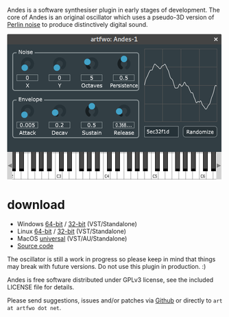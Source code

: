 Andes is a software synthesiser plugin in early stages of development.
The core of Andes is an original oscillator which uses a pseudo-3D version of
[Perlin noise](https://en.wikipedia.org/wiki/Perlin_noise) to produce distinctively digital sound.

![Andes Screenshot](screenshot.png)

# download

* Windows [64-bit](https://github.com/artfwo/andes/releases/download/v0.1/Andes1-0.1-win-x86_64.zip) / [32-bit](https://github.com/artfwo/andes/releases/download/v0.1/Andes1-0.1-win-x86.zip) (VST/Standalone)
* Linux [64-bit](https://github.com/artfwo/andes/releases/download/v0.1/Andes1-0.1-linux-x86_64.tar.gz) / [32-bit](https://github.com/artfwo/andes/releases/download/v0.1/Andes1-0.1-linux-x86.tar.gz) (VST/Standalone)
* MacOS [universal](https://github.com/artfwo/andes/releases/download/v0.1/Andes1-0.1-mac-universal.zip) (VST/AU/Standalone)
* [Source code](https://github.com/artfwo/andes)

The oscillator is still a work in progress so please keep in mind that
things may break with future versions. Do not use this plugin in production. :)

Andes is free software distributed under GPLv3 license, see the included LICENSE file for details. 

Please send suggestions, issues and/or patches via [Github](https://github.com/artfwo/andes) or directly to `art at artfwo dot net`.

